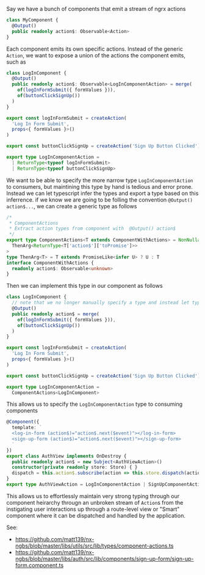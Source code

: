 Say we have a bunch of components that emit a stream of ngrx actions

```typescript
class MyComponent {
  @Output()
  public readonly action$: Observable<Action>
}
```

Each component emits its own specific actions. Instead of the generic `Action`,
we want to expose a union of the actions the component emits, such as

```typescript
class LogInComponent {
  @Output()
  public readonly action$: Observable<LogInComponentAction> = merge(
    of(logInFormSubmit({ formValues })),
    of(buttonClickSignUp())
  )
}

export const logInFormSubmit = createAction(
  'Log In Form Submit',
  props<{ formValues }>()
)

export const buttonClickSignUp = createAction('Sign Up Button Clicked')

export type LogInComponentAction =
  | ReturnType<typeof logInFormSubmit>
  | ReturnType<typeof buttonClickSignUp>
```

We want to be able to specify the more narrow type `LogInComponentAction` to
consumers, but maintining this type by hand is tedious and error prone. Instead
we can let typescript infer the types and export a type based on this
inferrence. if we know we are going to be folling the convention `@Output() action$...`,
we can create a generic type as follows

```typescript
/*
 * ComponentActions
 * Extract action types from component with  @Output() action$
 */
export type ComponentActions<T extends ComponentWithActions> = NonNullable<
  ThenArg<ReturnType<T['action$']['toPromise']>>
>
type ThenArg<T> = T extends PromiseLike<infer U> ? U : T
interface ComponentWithActions {
  readonly action$: Observable<unknown>
}
```

Then we can implement this type in our component as follows

```typescript
class LogInComponent {
  // note that we no longer manually specify a type and instead let typescript infer it
  @Output()
  public readonly action$ = merge(
    of(logInFormSubmit({ formValues })),
    of(buttonClickSignUp())
  )
}

export const logInFormSubmit = createAction(
  'Log In Form Submit',
  props<{ formValues }>()
)

export const buttonClickSignUp = createAction('Sign Up Button Clicked')

export type LogInComponentAction =
  ComponentActions<LogInComponent>
```

This allows us to specify the `LogInComponentAction` type to consuming components

```typescript
@Component({
  template: `
  <log-in-form (action$)="action$.next($event)"></log-in-form>
  <sign-up-form (action$)="action$.next($event)"></sign-up-form>
  `
})
export class AuthView implements OnDestroy {
  public readonly action$ = new Subject<AuthViewAction>()
  constructor(private readonly store: Store) { }
  dispatch = this.action$.subscribe(action => this.store.dispatch(action))
}
export type AuthViewAction = LogInComponentAction | SignUpComponentAction
```

This allows us to effortlessly maintain very strong typing through our component
heirarchy througn an unbroken stream of `Action`s from the instigating user
interactions up through a route-level view or "Smart" component where it can be
dispatched and handled by the application.

See:
 - https://github.com/matt139/nx-ngbs/blob/master/libs/utils/src/lib/types/component-actions.ts
 - https://github.com/matt139/nx-ngbs/blob/master/libs/auth/src/lib/components/sign-up-form/sign-up-form.component.ts
